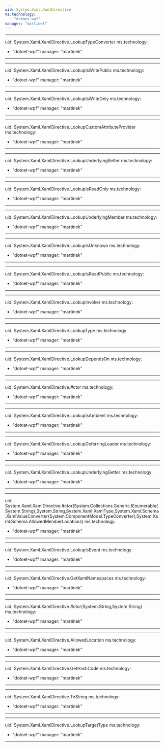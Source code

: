 ```yaml
---
uid: System.Xaml.XamlDirective
ms.technology: 
  - "dotnet-wpf"
manager: "martinek"
---
```


---
uid: System.Xaml.XamlDirective.LookupTypeConverter
ms.technology: 
  - "dotnet-wpf"
manager: "martinek"
---

---
uid: System.Xaml.XamlDirective.LookupIsWritePublic
ms.technology: 
  - "dotnet-wpf"
manager: "martinek"
---

---
uid: System.Xaml.XamlDirective.LookupIsWriteOnly
ms.technology: 
  - "dotnet-wpf"
manager: "martinek"
---

---
uid: System.Xaml.XamlDirective.LookupCustomAttributeProvider
ms.technology: 
  - "dotnet-wpf"
manager: "martinek"
---

---
uid: System.Xaml.XamlDirective.LookupUnderlyingSetter
ms.technology: 
  - "dotnet-wpf"
manager: "martinek"
---

---
uid: System.Xaml.XamlDirective.LookupIsReadOnly
ms.technology: 
  - "dotnet-wpf"
manager: "martinek"
---

---
uid: System.Xaml.XamlDirective.LookupUnderlyingMember
ms.technology: 
  - "dotnet-wpf"
manager: "martinek"
---

---
uid: System.Xaml.XamlDirective.LookupIsUnknown
ms.technology: 
  - "dotnet-wpf"
manager: "martinek"
---

---
uid: System.Xaml.XamlDirective.LookupIsReadPublic
ms.technology: 
  - "dotnet-wpf"
manager: "martinek"
---

---
uid: System.Xaml.XamlDirective.LookupInvoker
ms.technology: 
  - "dotnet-wpf"
manager: "martinek"
---

---
uid: System.Xaml.XamlDirective.LookupType
ms.technology: 
  - "dotnet-wpf"
manager: "martinek"
---

---
uid: System.Xaml.XamlDirective.LookupDependsOn
ms.technology: 
  - "dotnet-wpf"
manager: "martinek"
---

---
uid: System.Xaml.XamlDirective.#ctor
ms.technology: 
  - "dotnet-wpf"
manager: "martinek"
---

---
uid: System.Xaml.XamlDirective.LookupIsAmbient
ms.technology: 
  - "dotnet-wpf"
manager: "martinek"
---

---
uid: System.Xaml.XamlDirective.LookupDeferringLoader
ms.technology: 
  - "dotnet-wpf"
manager: "martinek"
---

---
uid: System.Xaml.XamlDirective.LookupUnderlyingGetter
ms.technology: 
  - "dotnet-wpf"
manager: "martinek"
---

---
uid: System.Xaml.XamlDirective.#ctor(System.Collections.Generic.IEnumerable{System.String},System.String,System.Xaml.XamlType,System.Xaml.Schema.XamlValueConverter{System.ComponentModel.TypeConverter},System.Xaml.Schema.AllowedMemberLocations)
ms.technology: 
  - "dotnet-wpf"
manager: "martinek"
---

---
uid: System.Xaml.XamlDirective.LookupIsEvent
ms.technology: 
  - "dotnet-wpf"
manager: "martinek"
---

---
uid: System.Xaml.XamlDirective.GetXamlNamespaces
ms.technology: 
  - "dotnet-wpf"
manager: "martinek"
---

---
uid: System.Xaml.XamlDirective.#ctor(System.String,System.String)
ms.technology: 
  - "dotnet-wpf"
manager: "martinek"
---

---
uid: System.Xaml.XamlDirective.AllowedLocation
ms.technology: 
  - "dotnet-wpf"
manager: "martinek"
---

---
uid: System.Xaml.XamlDirective.GetHashCode
ms.technology: 
  - "dotnet-wpf"
manager: "martinek"
---

---
uid: System.Xaml.XamlDirective.ToString
ms.technology: 
  - "dotnet-wpf"
manager: "martinek"
---

---
uid: System.Xaml.XamlDirective.LookupTargetType
ms.technology: 
  - "dotnet-wpf"
manager: "martinek"
---
